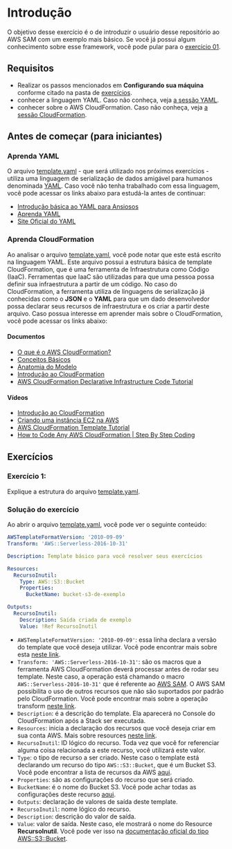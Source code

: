 # Introdução
O objetivo desse exercício é o de introduzir o usuário desse repositório ao AWS SAM com um exemplo mais básico. Se você já possui algum conhecimento sobre esse framework, você pode pular para o [exercício 01](../01/README.md).

## Requisitos
* Realizar os passos mencionados em **Configurando sua máquina** conforme citado na pasta de [exercícios](../README.md).
* conhecer a linguagem YAML. Caso não conheça, veja [a sessão YAML](#aprenda-yaml).
* conhecer sobre o AWS CloudFormation. Caso não conheça, veja [a sessão CloudFormation](#aprenda-cloudformation).


## Antes de começar (para iniciantes)
### Aprenda YAML
O arquivo [template.yaml](../template.yaml) - que será utilizado nos próximos exercícios - utiliza uma linguagem de serialização de dados amigável para humanos denominada [YAML](https://yaml.org/). Caso você não tenha trabalhado com essa linguagem, você pode acessar os links abaixo para estudá-la antes de continuar:

* [Introdução básica ao YAML para Ansiosos](https://miyake-akio.medium.com/introdu%C3%A7%C3%A3o-b%C3%A1sica-ao-yaml-para-ansiosos-2ac4f91a4443)
* [Aprenda YAML](https://learnxinyminutes.com/docs/pt-br/yaml-pt/)
* [Site Oficial do YAML](https://yaml.org/)

### Aprenda CloudFormation
Ao analisar o arquivo [template.yaml](../template.yaml), você pode notar que este está escrito na linguagem YAML. Este arquivo possui a estrutura básica de template CloudFormation, que é uma ferramenta de Infraestrutura como Código (IaaC). Ferramentas que IaaC são utilizadas para que uma pessoa possa definir sua infraestrutura a partir de um código. No caso do CloudFormation, a ferramenta utiliza de linguagens de serialização já conhecidas como o **JSON** e o **YAML** para que um dado desenvolvedor possa declarar seus recursos de infraestrutura e os criar a partir deste arquivo. Caso possua interesse em aprender mais sobre o CloudFormation, você pode acessar os links abaixo:

#### Documentos
* [O que é o AWS CloudFormation?](https://docs.aws.amazon.com/pt_br/AWSCloudFormation/latest/UserGuide/Welcome.html)
* [Conceitos Básicos](https://docs.aws.amazon.com/pt_br/AWSCloudFormation/latest/UserGuide/GettingStarted.Walkthrough.html#GettingStarted.Walkthrough.viewapp)
* [Anatomia do Modelo](https://docs.aws.amazon.com/pt_br/AWSCloudFormation/latest/UserGuide/template-anatomy.html)
* [Introdução ao CloudFormation](https://www.clouddog.com.br/blog/introducao-ao-aws-cloudformation/)
* [AWS CloudFormation Declarative Infrastructure Code Tutorial](https://blog.boltops.com/2018/02/14/aws-cloudformation-declarative-infrastructure-code-tutorial)

#### Vídeos
* [Introdução ao CloudFormation](https://www.youtube.com/watch?v=xfiW3u4vR7U)
* [Criando uma instância EC2 na AWS](https://www.youtube.com/watch?v=OFDvN1b049A)
* [AWS CloudFormation Template Tutorial](https://www.youtube.com/watch?v=_jqwVpO1w6A)
* [How to Code Any AWS CloudFormation | Step By Step Coding](https://www.youtube.com/watch?v=WlPokWf4VoM)

## Exercícios
### Exercício 1:
Explique a estrutura do arquivo [template.yaml](./../template.yaml).

### Solução do exercício
Ao abrir o arquivo [template.yaml](../template.yaml), você pode ver o seguinte conteúdo:

```yaml
AWSTemplateFormatVersion: '2010-09-09'
Transform: 'AWS::Serverless-2016-10-31'

Description: Template básico para você resolver seus exercícios

Resources:
  RecursoInutil:
    Type: AWS::S3::Bucket
    Properties:
      BucketName: bucket-s3-de-exemplo

Outputs:
  RecursoInutil:
    Description: Saída criada de exemplo
    Value: !Ref RecursoInutil
```

* `AWSTemplateFormatVersion: '2010-09-09'`: essa linha declara a versão do template que você deseja utilizar. Você pode encontrar mais sobre esta [neste link](https://docs.aws.amazon.com/pt_br/AWSCloudFormation/latest/UserGuide/format-version-structure.html).
* `Transform: 'AWS::Serverless-2016-10-31'`: são os macros que a ferramenta AWS CloudFormation deverá processar antes de rodar seu template. Neste caso, a operação está chamando o macro `AWS::Serverless-2016-10-31'` que é referente ao [AWS SAM](https://github.com/aws/serverless-application-model). O AWS SAM possibilita o uso de outros recursos que não são suportados por padrão pelo CloudFormation. Você pode encontrar mais sobre a operação transform [neste link](https://docs.aws.amazon.com/pt_br/AWSCloudFormation/latest/UserGuide/transform-section-structure.html).
* `Description`: é a descrição do template. Ela aparecerá no Console do CloudFormation após a Stack ser executada.
* `Resources`: inicia a declaração dos recursos que você deseja criar em sua conta AWS. Mais sobre resources [neste link](https://docs.aws.amazon.com/pt_br/AWSCloudFormation/latest/UserGuide/resources-section-structure.html).
* `RecursoInutil`: ID lógico do recurso. Toda vez que você for referenciar alguma coisa relacionada a este recurso, você utilizará este valor.
* `Type`: o tipo de recurso a ser criado. Neste caso o template está declarando um recurso do tipo `AWS::S3::Bucket`, que é um Bucket S3. Você pode encontrar a lista de recursos da AWS [aqui](https://docs.aws.amazon.com/en_us/AWSCloudFormation/latest/UserGuide/aws-template-resource-type-ref.html).
* `Properties`: são as configurações do recurso que será criado.
* `BucketName`: é o nome do Bucket S3. Você pode achar todas as configurações deste recurso [aqui](https://docs.aws.amazon.com/en_us/AWSCloudFormation/latest/UserGuide/aws-properties-s3-bucket.html).
* `Outputs`: declaração de valores de saída deste template.
* `RecursoInutil`: nome lógico do recurso.
* `Description`: descrição do valor de saída.
* `Value`: valor de saída. Neste caso, ele mostrará o nome do Resource **RecursoInutil**. Você pode ver isso na [documentação oficial do tipo AWS::S3::Bucket](https://docs.aws.amazon.com/en_us/AWSCloudFormation/latest/UserGuide/aws-properties-s3-bucket.html#aws-properties-s3-bucket-return-values).